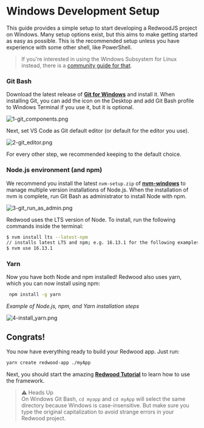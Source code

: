 # Windows Development Setup

This guide provides a simple setup to start developing a RedwoodJS project on Windows. Many setup options exist, but this aims to make getting started as easy as possible. This is the recommended setup unless you have experience with some other shell, like PowerShell. 

> If you're interested in using the Windows Subsystem for Linux instead, there is a [community guide for that](https://community.redwoodjs.com/t/windows-subsystem-for-linux-setup/2439).

### Git Bash

Download the latest release of [**Git for Windows**](https://git-scm.com/download/win) and install it. 
When installing Git, you can add the icon on the Desktop and add Git Bash profile to Windows Terminal if you use it, but it is optional. 

![1-git_components.png](https://s3.us-west-2.amazonaws.com/secure.notion-static.com/27fac4b8-d734-4516-bcfd-b7eacf99dc9f/1-git_components.png?X-Amz-Algorithm=AWS4-HMAC-SHA256&X-Amz-Content-Sha256=UNSIGNED-PAYLOAD&X-Amz-Credential=AKIAT73L2G45EIPT3X45%2F20211208%2Fus-west-2%2Fs3%2Faws4_request&X-Amz-Date=20211208T033033Z&X-Amz-Expires=86400&X-Amz-Signature=0d8ef80a9ddbd0372608ccc872486dc90ff4e2a7464d7387a233b970f4264dfd&X-Amz-SignedHeaders=host&response-content-disposition=filename%20%3D%221-git%2520components.png%22&x-id=GetObject)

Next, set VS Code as Git default editor (or default for the editor you use). 

![2-git_editor.png](https://s3.us-west-2.amazonaws.com/secure.notion-static.com/303cd5fe-c2da-4747-8ee0-e6efad06ea99/2-git_editor.png?X-Amz-Algorithm=AWS4-HMAC-SHA256&X-Amz-Content-Sha256=UNSIGNED-PAYLOAD&X-Amz-Credential=AKIAT73L2G45EIPT3X45%2F20211208%2Fus-west-2%2Fs3%2Faws4_request&X-Amz-Date=20211208T033056Z&X-Amz-Expires=86400&X-Amz-Signature=a24600f301ad20e02cbd5a0c15d89715620db44508f3b63f030cdcce0482992a&X-Amz-SignedHeaders=host&response-content-disposition=filename%20%3D%222-git%2520editor.png%22&x-id=GetObject)

For every other step, we recommended keeping to the default choice.

### Node.js environment (and npm)

We recommend you install the latest `nvm-setup.zip` of [**nvm-windows**](https://github.com/coreybutler/nvm-windows/releases) to manage multiple version installations of Node.js. When the installation of nvm is complete, run Git Bash as administrator to install Node with npm. 

![3-git_run_as_admin.png](https://s3.us-west-2.amazonaws.com/secure.notion-static.com/21bf6be8-8c37-4469-9ef0-35645e622ac2/3-_git_run_as_admin.png?X-Amz-Algorithm=AWS4-HMAC-SHA256&X-Amz-Content-Sha256=UNSIGNED-PAYLOAD&X-Amz-Credential=AKIAT73L2G45EIPT3X45%2F20211208%2Fus-west-2%2Fs3%2Faws4_request&X-Amz-Date=20211208T033111Z&X-Amz-Expires=86400&X-Amz-Signature=f78d5523dc342cba09e611b6a10dce417f04879e6f5fd932b6ca647b9972f54e&X-Amz-SignedHeaders=host&response-content-disposition=filename%20%3D%223-%2520git%2520run%2520as%2520admin.png%22&x-id=GetObject)

Redwood uses the LTS version of Node. To install, run the following commands inside the terminal: 

```bash
$ nvm install lts --latest-npm
// installs latest LTS and npm; e.g. 16.13.1 for the following examples
$ nvm use 16.13.1
```

### Yarn

Now you have both Node and npm installed! Redwood also uses yarn, which you can now install using npm:

```bash
 npm install -g yarn
```

*Example of Node.js, npm, and Yarn installation steps*

![4-install_yarn.png](https://s3.us-west-2.amazonaws.com/secure.notion-static.com/c719a400-562f-452f-90d4-27d0aecbcbf8/4.1-install_yarn.png?X-Amz-Algorithm=AWS4-HMAC-SHA256&X-Amz-Content-Sha256=UNSIGNED-PAYLOAD&X-Amz-Credential=AKIAT73L2G45EIPT3X45%2F20211208%2Fus-west-2%2Fs3%2Faws4_request&X-Amz-Date=20211208T033123Z&X-Amz-Expires=86400&X-Amz-Signature=ac97a085abb0fc8cad7cdbbe36e0404dcf73b71d23c52fa126686964843c4bbd&X-Amz-SignedHeaders=host&response-content-disposition=filename%20%3D%224.1-install%2520yarn.png%22&x-id=GetObject)

## Congrats!

You now have everything ready to build your Redwood app. Just run:

```bash
yarn create redwood-app ./myApp 
```

Next, you should start the amazing [**Redwood Tutorial**](https://learn.redwoodjs.com/docs/tutorial/installation-starting-development) to learn how to use the framework. 

>⚠️ Heads Up  
On Windows Git Bash, `cd myapp` and `cd myApp` will select the same directory because Windows is case-insensitive. But make sure you type the original capitalization to avoid strange errors in your Redwood project.